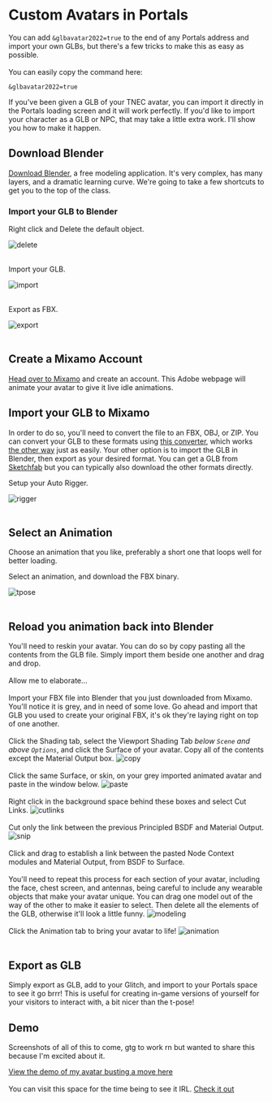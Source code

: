 # Custom Avatars in Portals

You can add `&glbavatar2022=true` to the end of any Portals address and import your own GLBs, but there's a few tricks to make this as easy as possible.<br><br>
You can easily copy the command here:
```
&glbavatar2022=true
```
If you've been given a GLB of your TNEC avatar, you can import it directly in the Portals loading screen and it will work perfectly. If you'd like to import your character as a GLB or NPC, that may take a little extra work. I'll show you how to make it happen.

## Download Blender

[Download Blender](https://www.blender.org/download/), a free modeling application. It's very complex, has many layers, and a dramatic learning curve. We're going to take a few shortcuts to get you to the top of the class.

### Import your GLB to Blender

Right click and Delete the default object.

![delete](assets/1_delete.png)<br><br>

Import your GLB.

![import](assets/2_importglb.png)<br><br>

Export as FBX.

![export](assets/2.5_export_fbx.png)<br><br>

## Create a Mixamo Account

[Head over to Mixamo](https://www.mixamo.com/) and create an account. This Adobe webpage will animate your avatar to give it live idle animations.

## Import your GLB to Mixamo

In order to do so, you'll need to convert the file to an FBX, OBJ, or ZIP. You can convert your GLB to these formats using [this converter](https://imagetostl.com/convert/file/glb/to/fbx), which works [the other way](https://imagetostl.com/convert/file/fbx/to/glb) just as easily. Your other option is to import the GLB in Blender, then export as your desired format. 
You can get a GLB from [Sketchfab](https://sketchfab.com/) but you can typically also download the other formats directly. 

Setup your Auto Rigger.

![rigger](assets/3.5_mixamo.png)<br><br>

## Select an Animation

Choose an animation that you like, preferably a short one that loops well for better loading. 

Select an animation, and download the FBX binary.

![tpose](assets/3_tpose.png)<br><br>

## Reload you animation back into Blender

You'll need to reskin your avatar. You can do so by copy pasting all the contents from the GLB file. Simply import them beside one another and drag and drop.<br><br>
Allow me to elaborate...<br><br>
Import your FBX file into Blender that you just downloaded from Mixamo. You'll notice it is grey, and in need of some love. Go ahead and import that GLB you used to create your original FBX, it's ok they're laying right on top of one another.<br><br>
Click the Shading tab, select the Viewport Shading Tab <i>below `Scene` and above `Options`</i>, and click the Surface of your avatar. Copy all of the contents except the Material Output box.
![copy](assets/6_blender_copy.png)<br><br>
Click the same Surface, or skin, on your grey imported animated avatar and paste in the window below.
![paste](assets/7_blender_paste.png)<br><br>
Right click in the background space behind these boxes and select Cut Links.
![cutlinks](assets/8_blender_cutlinks.png)<br><br>
Cut only the link between the previous Principled BSDF and Material Output.
![snip](assets/9_blender_cut.png)<br><br>
Click and drag to establish a link between the pasted Node Context modules and Material Output, from BSDF to Surface.<br><br>
You'll need to repeat this process for each section of your avatar, including the face, chest screen, and antennas, being careful to include any wearable objects that make your avatar unique. You can drag one model out of the way of the other to make it easier to select. Then delete all the elements of the GLB, otherwise it'll look a little funny.
![modeling](assets/10_blender_modeling.png)<br><br>
Click the Animation tab to bring your avatar to life!
![animation](assets/11_blender_animation.png)<br><br>

## Export as GLB

Simply export as GLB, add to your Glitch, and import to your Portals space to see it go brrr! This is useful for creating in-game versions of yourself for your visitors to interact with, a bit nicer than the t-pose!

## Demo

Screenshots of all of this to come, gtg to work rn but wanted to share this because I'm excited about it. 

[View the demo of my avatar busting a move here](https://youtu.be/f-xM49QmDxM)
<br><br>
You can visit this space for the time being to see it IRL. [Check it out](https://theportal.to/?room=68b33f7c-dded-49e5-bee9-8cfcb6a9adf1)
